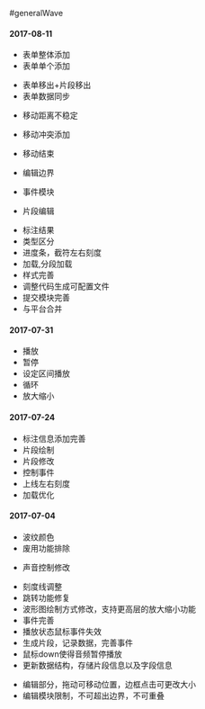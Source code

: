 #generalWave

#### 2017-08-11
+ 表单整体添加
+ 表单单个添加
- 表单移出+片段移出
- 表单数据同步

+ 移动距离不稳定
+ 移动冲突添加
+ 移动结束 
+ 编辑边界

+ 事件模块
+ 片段编辑
- 标注结果
- 类型区分
- 进度条，截符左右刻度
- 加载,分段加载
- 样式完善
- 调整代码生成可配置文件
- 提交模块完善
- 与平台合并

#### 2017-07-31
+ 播放
+ 暂停
+ 设定区间播放
+ 循环
+ 放大缩小

#### 2017-07-24
- 标注信息添加完善
- 片段绘制
- 片段修改
- 控制事件
- 上线左右刻度
- 加载优化

#### 2017-07-04
+ 波纹颜色
+ 废用功能排除
- 声音控制修改
+ 刻度线调整
+ 跳转功能修复
+ 波形图绘制方式修改，支持更高层的放大缩小功能
+ 事件完善
+ 播放状态鼠标事件失效
+ 生成片段，记录数据，完善事件
+ 鼠标down使得音频暂停播放
+ 更新数据结构，存储片段信息以及字段信息
- 编辑部分，拖动可移动位置，边框点击可更改大小
- 编辑模块限制，不可超出边界，不可重叠

